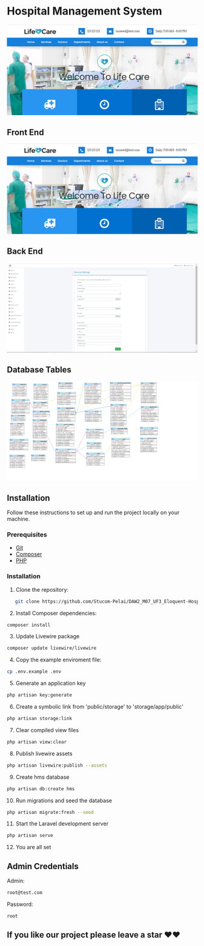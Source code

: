 # Hospital Management System

![Front End](FrontEnd.png)

## Front End

![Front End](FrontEnd.png)

## Back End

![Back End](admin-screenshot.png)

## Database Tables

![Database Tables](Tables_Screenshot.png)

## Installation

Follow these instructions to set up and run the project locally on your machine.

### Prerequisites

-   [Git](https://git-scm.com/)
-   [Composer](https://getcomposer.org/)
-   [PHP](https://www.php.net/)

### Installation

1. Clone the repository:

```bash
   git clone https://github.com/Stucom-Pelai/DAW2_M07_UF3_Eloquent-Hospital.git
```

2. Install Composer dependencies:

```bash
composer install
```

3. Update Livewire package 

```bash
composer update livewire/livewire
```

4. Copy the example enviroment file:

```bash
cp .env.example .env
```

5. Generate an application key

```bash
php artisan key:generate
```

6. Create a symbolic link from 'public/storage' to 'storage/app/public'

```bash
php artisan storage:link
```

7. Clear compiled view files 

```bash
php artisan view:clear
```

8. Publish livewire assets 

```bash
php artisan livewire:publish --assets
```

9. Create hms database

```bash
php artisan db:create hms
```

10. Run migrations and seed the database 

```bash
php artisan migrate:fresh --seed
```

11. Start the Laravel development server 

```bash
php artisan serve
```

12. You are all set

## Admin Credentials

Admin:

```bash
root@test.com
```

Password:

```bash
root
```

## If you like our project please leave a star ❤❤
